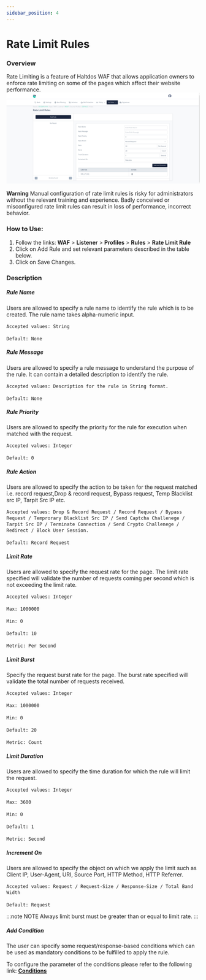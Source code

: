 ```yaml
---
sidebar_position: 4
---
```

# Rate Limit Rules
### Overview
Rate Limiting is a feature of Haltdos WAF that allows application owners to enforce rate limiting on some of the pages which affect their website performance.
![Rate limit](/img/waf/v8/docs/rateLimitRule.png)


**Warning** Manual configuration of rate limit rules is risky for administrators without the relevant training and experience. Badly conceived or misconfigured rate limit rules can result in loss of performance, incorrect behavior.

### How to Use:

1. Follow the links: **WAF** > **Listener** > **Profiles** > **Rules** > **Rate Limit Rule**
2. Click on Add Rule and set relevant parameters described in the table below.
3. Click on Save Changes.

### Description

##### **Rule Name**
Users are allowed to specify a rule name to identify the rule which is to be created. The rule name takes alpha-numeric input.

    Accepted values: String

    Default: None

##### **Rule Message**
Users are allowed to specify a rule message to understand the purpose of the rule. It can contain a detailed description to identify the rule.

    Accepted values: Description for the rule in String format.

    Default: None

##### **Rule Priority**
Users are allowed to specify the priority for the rule for execution when matched with the request.

    Accepted values: Integer

    Default: 0 

##### **Rule Action**
Users are allowed to specify the action to be taken for the request matched i.e. record request,Drop & record request, Bypass request, Temp Blacklist src IP, Tarpit Src IP etc.

    Accepted values: Drop & Record Request / Record Request / Bypass Request / Temprorary Blacklist Src IP / Send Captcha Challenege / Tarpit Src IP / Terminate Connection / Send Crypto Challenege / Redirect / Block User Session.

    Default: Record Request

##### **Limit Rate**
Users are allowed to specify the request rate for the page. The limit rate specified will validate the number of requests coming per second which is not exceeding the limit rate.

    Accepted values: Integer

    Max: 1000000

    Min: 0

    Default: 10  

    Metric: Per Second

##### **Limit Burst**
Specify the request burst rate for the page. The burst rate specified will validate the total number of requests received. 

    Accepted values: Integer

    Max: 1000000

    Min: 0

    Default: 20  

    Metric: Count

##### **Limit Duration**
Users are allowed to specify the time duration for which the rule will limit the request.

    Accepted values: Integer

    Max: 3600

    Min: 0

    Default: 1  

    Metric: Second

##### **Increment On**
Users are allowed to specify the object on which we apply the limit such as Client IP, User-Agent, URI, Source Port, HTTP Method, HTTP Referrer.

    Accepted values: Request / Request-Size / Response-Size / Total Band Width

    Default: Request

:::note NOTE
Always limit burst must be greater than or equal to limit rate.
:::

##### **Add Condition**

The user can specify some request/response-based conditions which can be used as mandatory conditions to be fulfilled to apply the rule.

To configure the parameter of the conditions please refer to the following link: [**Conditions**](/enterprise/waf/listener/profiles/rules/conditions)






